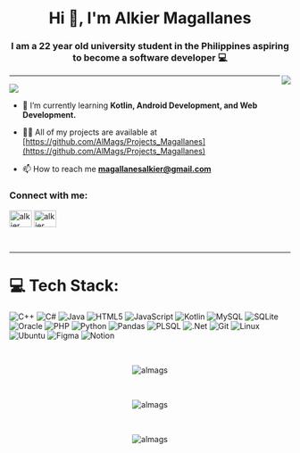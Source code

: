 <h1 align="center">Hi 👋, I'm Alkier Magallanes</h1>
<h3 align="center">I am a 22 year old university student in the Philippines aspiring to become a software developer 💻</h3>
<img align="right" src="https://media2.giphy.com/media/v1.Y2lkPTc5MGI3NjExeXJoMzZjcmNvcmR5c3RmZ21lYjBueThhd2kzdXNwY2JtcGowdDF5aCZlcD12MV9pbnRlcm5hbF9naWZfYnlfaWQmY3Q9Zw/qgQUggAC3Pfv687qPC/giphy.gif">

-----

<a href="https://visitcount.itsvg.in">
  <img src="https://visitcount.itsvg.in/api?id=almags&label=Profile%20Views&color=3&icon=0&pretty=true" />
</a>

- 🌱 I’m currently learning **Kotlin, Android Development, and Web Development.**

- 👨‍💻 All of my projects are available at [https://github.com/AlMags/Projects_Magallanes](https://github.com/AlMags/Projects_Magallanes)

- 📫 How to reach me **magallanesalkier@gmail.com**

<h3 align="left">Connect with me:</h3>
<p align="left">
<a href="https://linkedin.com/in/alkier (gab) magallanes" target="blank"><img align="center" src="https://raw.githubusercontent.com/rahuldkjain/github-profile-readme-generator/master/src/images/icons/Social/linked-in-alt.svg" alt="alkier (gab) magallanes" height="30" width="40" /></a>
<a href="https://fb.com/alkier magallanes" target="blank"><img align="center" src="https://raw.githubusercontent.com/rahuldkjain/github-profile-readme-generator/master/src/images/icons/Social/facebook.svg" alt="alkier magallanes" height="30" width="40" /></a>
</p>

<br />

-----


# 💻 Tech Stack:
![C++](https://img.shields.io/badge/c++-%2300599C.svg?style=for-the-badge&logo=c%2B%2B&logoColor=white) ![C#](https://img.shields.io/badge/C%23-239120?style=for-the-badge&logo=c-sharp&logoColor=white) ![Java](https://img.shields.io/badge/java-%23ED8B00.svg?style=for-the-badge&logo=openjdk&logoColor=white) ![HTML5](https://img.shields.io/badge/HTML5-E34F26?style=for-the-badge&logo=html5&logoColor=white) ![JavaScript](https://img.shields.io/badge/javascript-%23323330.svg?style=for-the-badge&logo=javascript&logoColor=%23F7DF1E) ![Kotlin](https://img.shields.io/badge/kotlin-%237F52FF.svg?style=for-the-badge&logo=kotlin&logoColor=white) ![MySQL](https://img.shields.io/badge/MySQL-005C84?style=for-the-badge&logo=mysql&logoColor=white) ![SQLite](https://img.shields.io/badge/Sqlite-003B57?style=for-the-badge&logo=sqlite&logoColor=white) ![Oracle](https://img.shields.io/badge/Oracle-F80000?style=for-the-badge&logo=Oracle&logoColor=white) ![PHP](https://img.shields.io/badge/php-%23777BB4.svg?style=for-the-badge&logo=php&logoColor=white) ![Python](https://img.shields.io/badge/python-3670A0?style=for-the-badge&logo=python&logoColor=ffdd54) ![Pandas](https://img.shields.io/badge/Pandas-2C2D72?style=for-the-badge&logo=pandas&logoColor=white) ![PLSQL](https://img.shields.io/badge/PLSQL-F80000?style=for-the-badge&logo=oracle&logoColor=black) ![.Net](https://img.shields.io/badge/.NET-5C2D91?style=for-the-badge&logo=.net&logoColor=white) ![Git](https://img.shields.io/badge/GIT-E44C30?style=for-the-badge&logo=git&logoColor=white) ![Linux](https://img.shields.io/badge/Linux-FCC624?style=for-the-badge&logo=linux&logoColor=black) ![Ubuntu](https://img.shields.io/badge/Ubuntu-E95420?style=for-the-badge&logo=ubuntu&logoColor=white) ![Figma](https://img.shields.io/badge/figma-%23F24E1E.svg?style=for-the-badge&logo=figma&logoColor=white) ![Notion](https://img.shields.io/badge/Notion-000000?style=for-the-badge&logo=notion&logoColor=white)

<br />
<p align="center"> 
  <img align="center" src="https://github-readme-stats.vercel.app/api/top-langs?username=almags&show_icons=true&locale=en&layout=compact" alt="almags" />
</p>
<br />
<p align="center"> 
  <img align="center" src="https://github-readme-stats.vercel.app/api?username=almags&show_icons=true&locale=en" alt="almags" />
</p>
<br />
<p align="center"> 
  <img align="center" src="https://github-readme-streak-stats.herokuapp.com/?user=almags&" alt="almags" />
</p>
